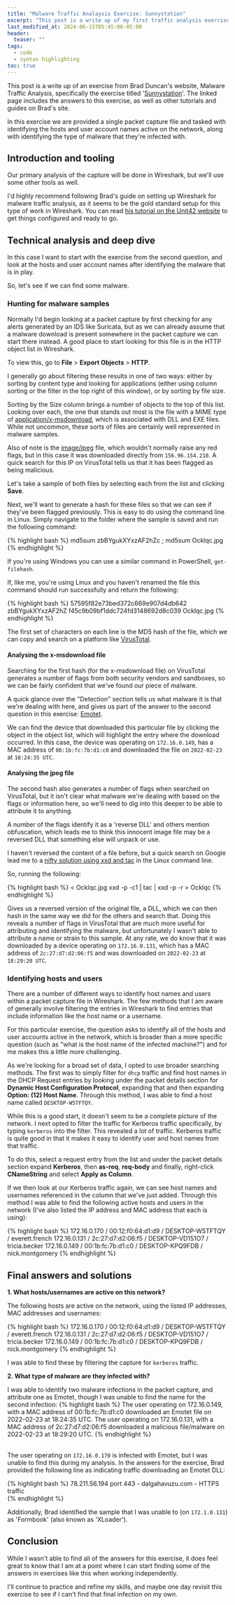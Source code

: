 ```yaml
---
title: "Malware Traffic Analaysis Exercise: Sunnystation"
excerpt: "This post is a write up of my first traffic analysis exercise from Brad Duncan's website, Malware Traffic Analysis, titled 'Sunnystation'."
last_modified_at: 2024-06-15T05:45:06-05:00
header:
  teaser: ""
tags: 
  - code
  - syntax highlighting
toc: true
---
```


This post is a write up of an exercise from Brad Duncan's website, Malware Traffic Analysis, specifically the exercise titled '[Sunnystation](https://www.malware-traffic-analysis.net/2022/02/23/index.html)'. The linked page includes the answers to this exercise, as well as other tutorials and guides on Brad's site. 

In this exercise we are provided a single packet capture file and tasked with identifying the hosts and user account names active on the network, along with identifying the type of malware that they're infected with.

## Introduction and tooling

Our primary analysis of the capture will be done in Wireshark, but we'll use some other tools as well.

I'd highly recommend following Brad's guide on setting up Wireshark for malware traffic analysis, as it seems to be the gold standard setup for this type of work in Wireshark. You can read [his tutorial on the Unit42 website](https://unit42.paloaltonetworks.com/unit42-customizing-wireshark-changing-column-display/) to get things configured and ready to go.

## Technical analysis and deep dive

In this case I want to start with the exercise from the second question, and look at the hosts and user account names after identifying the malware that is in play.

So, let's see if we can find some malware.

### Hunting for malware samples

Normally I'd begin looking at a packet capture by first checking for any alerts generated by an IDS like Suricata, but as we can already assume that a malware download is present somewhere in the packet capture we can start there instead. A good place to start looking for this file is in the HTTP object list in Wireshark.

To view this, go to **File** > **Export Objects** > **HTTP**.

I generally go about filtering these results in one of two ways: either by sorting by content type and looking for applications (either using column sorting or the filter in the top right of this window), or by sorting by file size.

Sorting by the Size column brings a number of objects to the top of this list. Looking over each, the one that stands out most is the file with a MIME type of [application/x-msdownload](https://mimetype.io/application/x-msdownload), which is associated with DLL and EXE files. While not uncommon, these sorts of files are certainly well represented in malware samples.

Also of note is the [image/jpeg](https://mimetype.io/image/jpeg) file, which wouldn't normally raise any red flags, but in this case it was downloaded directly from `156.96.154.210`. A quick search for this IP on VirusTotal tells us that it has been flagged as being malicious.

Let's take a sample of both files by selecting each from the list and clicking **Save**.

Next, we'll want to generate a hash for these files so that we can see if they've been flagged previously. This is easy to do using the command line in Linux. Simply navigate to the folder where the sample is saved and run the following command:

{% highlight bash %}
md5sum zbBYgukXYxzAF2hZc ; md5sum Ocklqc.jpg
{% endhighlight %}

If you're using Windows you can use a similar command in PowerShell, `get-filehash`.

If, like me, you're using Linux and you haven't renamed the file this command should run successfully and return the following:

{% highlight bash %}
57595f82e73bed372c669e907d4db642  zbBYgukXYxzAF2hZ
f45c9b09bf1ddc724fd3148692d8c039  Ocklqc.jpg
{% endhighlight %}

The first set of characters on each line is the MD5 hash of the file, which we can copy and search on a platform like [VirusTotal](https://www.virustotal.com/gui/home/search).

#### Analysing the x-msdownload file

Searching for the first hash (for the x-msdownload file) on VirusTotal generates a number of flags from both security vendors and sandboxes, so we can be fairly confident that we've found our piece of malware.

A quick glance over the "Detection" section tells us what malware it is that we're dealing with here, and gives us part of the answer to the second question in this exercise: [Emotet](https://en.wikipedia.org/wiki/Emotet).

We can find the device that downloaded this particular file by clicking the object in the object list, which will highlight the entry where the download occurred. In this case, the device was operating on `172.16.0.149`, has a MAC address of `00:1b:fc:7b:d1:c0` and downloaded the file on `2022-02-23` at `18:24:35 UTC`.

#### Analysing the jpeg file

The second hash also generates a number of flags when searched on VirusTotal, but it isn't clear what malware we're dealing with based on the flags or information here, so we'll need to dig into this deeper to be able to attribute it to anything.

A number of the flags identify it as a 'reverse DLL' and others mention obfuscation, which leads me to think this innocent image file may be a reversed DLL that something else will unpack or use.

I haven't reversed the content of a file before, but a quick search on Google lead me to a [nifty solution using xxd and tac](https://unix.stackexchange.com/questions/416401/how-to-reverse-the-content-of-binary-file) in the Linux command line.

So, running the following:

{% highlight bash %}
< Ocklqc.jpg  xxd -p -c1 | tac | xxd -p -r > Ocklqc
{% endhighlight %}


Gives us a reversed version of the original file, a DLL, which we can then hash in the same way we did for the others and search that. Doing this reveals a number of flags in VirusTotal that are much more useful for attributing and identifying the malware, but unfortunately I wasn't able to attribute a name or strain to this sample. At any rate, we do know that it was downloaded by a device operating on `172.16.0.131`, which has a MAC address of `2c:27:d7:d2:06:f5` and was downloaded on `2022-02-23` at `18:29:20 UTC`.

### Identifying hosts and users

There are a number of different ways to identify host names and users within a packet capture file in Wireshark. The few methods that I am aware of generally involve filtering the entries in Wireshark to find entries that include information like the host name or a username.

For this particular exercise, the question asks to identify all of the hosts and user accounts active in the network, which is broader than a more specific question (such as "what is the host name of the infected machine?") and for me makes this a little more challenging.

As we're looking for a broad set of data, I opted to use broader searching methods. The first was to simply filter for `dhcp` traffic and find host names in the DHCP Request entries by looking under the packet details section for **Dynamic Host Configuration Protocol**, expanding that and then expanding **Option: (12) Host Name**. Through this method, I was able to find a host name called `DESKTOP-W5TFTQY`.

While this is a good start, it doesn't seem to be a complete picture of the network. I next opted to filter the traffic for Kerberos traffic specifically, by typing `kerberos` into the filter. This revealed a lot of traffic. Kerberos traffic is quite good in that it makes it easy to identify user and host names from that traffic.

To do this, select a request entry from the list and under the packet details section expand **Kerberos**, then **as-req**, **req-body** and finally, right-click **CNameString** and select **Apply as Column**.

If we then look at our Kerberos traffic again, we can see host names and usernames referenced in the column that we've just added. Through this method I was able to find the following active hosts and users in the network (I've also listed the IP address and MAC address that each is using):

{% highlight bash %}
172.16.0.170 / 00:12:f0:64:d1:d9 / DESKTOP-W5TFTQY / everett.french
172.16.0.131 / 2c:27:d7:d2:06:f5 / DESKTOP-VD151O7 / tricia.becker
172.16.0.149 / 00:1b:fc:7b:d1:c0 / DESKTOP-KPQ9FDB / nick.montgomery
{% endhighlight %}

## Final answers and solutions

**1. What hosts/usernames are active on this network?**  
  
The following hosts are active on the network, using the listed IP addresses, MAC addresses and usernames:

{% highlight bash %}
172.16.0.170 / 00:12:f0:64:d1:d9 / DESKTOP-W5TFTQY / everett.french
172.16.0.131 / 2c:27:d7:d2:06:f5 / DESKTOP-VD151O7 / tricia.becker
172.16.0.149 / 00:1b:fc:7b:d1:c0 / DESKTOP-KPQ9FDB / nick.montgomery
{% endhighlight %}

I was able to find these by filtering the capture for `kerberos` traffic.

**2. What type of malware are they infected with?**  
  
I was able to identify two malware infections in the packet capture, and attribute one as Emotet, though I was unable to find the name for the second infection:
{% highlight bash %}
The user operating on 172.16.0.149, with a MAC address of 00:1b:fc:7b:d1:c0 downloaded an Emotet file on 2022-02-23 at 18:24:35 UTC.
The user operating on 172.16.0.131, with a MAC address of 2c:27:d7:d2:06:f5 downloaded a malicious file/malware on 2022-02-23 at 18:29:20 UTC.
{% endhighlight %}

<br/>The user operating on `172.16.0.170` is infected with Emotet, but I was unable to find this during my analysis. In the answers for the exercise, Brad provided the following line as indicating traffic downloading an Emotet DLL:

{% highlight bash %}
78.211.56.194 port 443 - dalgahavuzu.com - HTTPS traffic  
{% endhighlight %}

Additionally, Brad identified the sample that I was unable to (on `172.1.0.131`) as 'Formbook' (also known as 'XLoader').

## Conclusion

While I wasn't able to find all of the answers for this exercise, it does feel great to know that I am at a point where I can start finding some of the answers in exercises like this when working independently.

I'll continue to practice and refine my skills, and maybe one day revisit this exercise to see if I can't find that final infection on my own.
